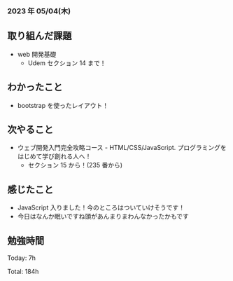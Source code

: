 ### 2023 年 05/04(木)

## 取り組んだ課題

- web 開発基礎
  - Udem セクション 14 まで！

## わかったこと

- bootstrap を使ったレイアウト！

## 次やること

- ウェブ開発入門完全攻略コース - HTML/CSS/JavaScript. プログラミングをはじめて学び創れる人へ！
  - セクション 15 から！(235 番から)

## 感じたこと

- JavaScript 入りました！今のところはついていけそうです！
- 今日はなんか眠いですね頭があんまりまわんなかったかもです

## 勉強時間

Today: 7h

Total: 184h
